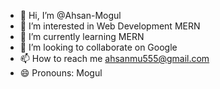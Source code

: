 - 👋 Hi, I’m @Ahsan-Mogul
- 👀 I’m interested in Web Development MERN
- 🌱 I’m currently learning MERN
- 💞️ I’m looking to collaborate on Google
- 📫 How to reach me ahsanmu555@gmail.com
- 😄 Pronouns: Mogul

<!---
Ahsan-Mogul/Ahsan-Mogul is a ✨ special ✨ repository because its `README.md` (this file) appears on your GitHub profile.
You can click the Preview link to take a look at your changes.
--->
